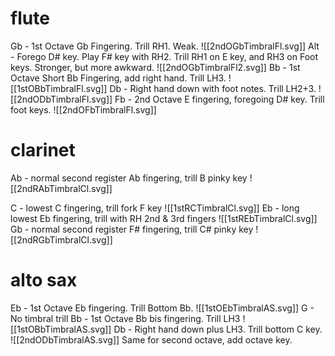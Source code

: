 # flute
Gb - 1st Octave Gb Fingering. Trill RH1. Weak.
![[2ndOGbTimbralFl.svg]]
Alt - Forego D# key. Play F# key with RH2. Trill RH1 on E key, and RH3 on Foot keys. Stronger, but more awkward.
![[2ndOGbTimbralFl2.svg]]
Bb - 1st Octave Short Bb Fingering, add right hand. Trill LH3.
![[1stOBbTimbralFl.svg]]
Db - Right hand down with foot notes. Trill LH2+3.
![[2ndODbTimbralFl.svg]]
Fb - 2nd Octave E fingering, foregoing D# key. Trill foot keys.
![[2ndOFbTimbralFl.svg]]

# clarinet
Ab - normal second register Ab fingering, trill B pinky key
![[2ndRAbTimbralCl.svg]]

C - lowest C fingering, trill fork F key
![[1stRCTimbralCl.svg]]
Eb - long lowest Eb fingering, trill with RH 2nd & 3rd fingers
![[1stREbTimbralCl.svg]]
Gb - normal second register F# fingering, trill C# pinky key
![[2ndRGbTimbralCl.svg]]

# alto sax

Eb - 1st Octave Eb fingering. Trill Bottom Bb.
![[1stOEbTimbralAS.svg]]
G - No timbral trill
Bb - 1st Octave Bb bis fingering. Trill LH3
![[1stOBbTimbralAS.svg]]
Db - Right hand down plus LH3. Trill bottom C key.
![[2ndODbTimbralAS.svg]]
Same for second octave, add octave key.



